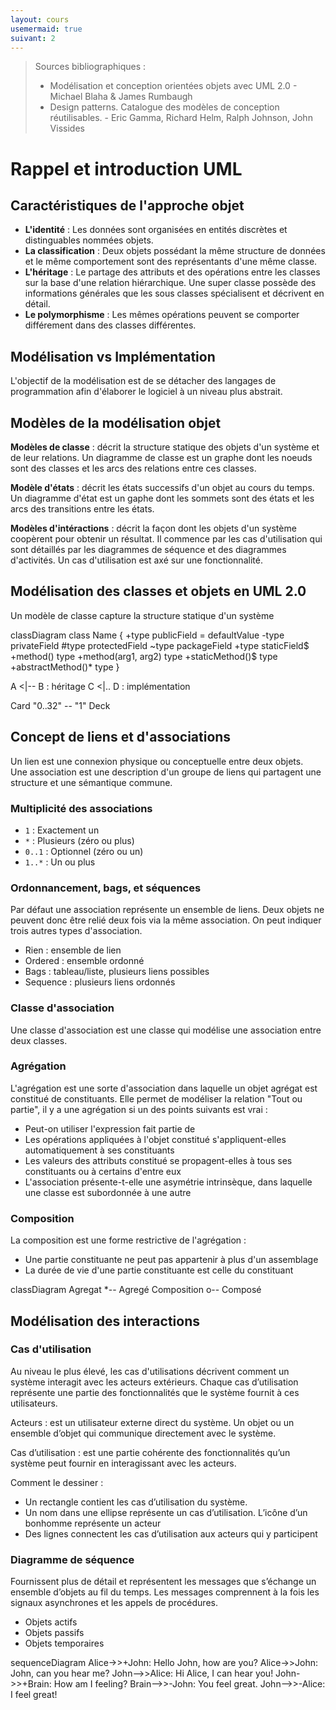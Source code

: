 ```yaml
---
layout: cours
usemermaid: true
suivant: 2
---
```


<!--
https://mermaid-js.github.io/mermaid/#/classDiagram?id=syntax
-->

> Sources bibliographiques :
> - Modélisation et conception orientées objets avec UML 2.0 - Michael Blaha & James Rumbaugh
> - Design patterns. Catalogue des modèles de conception réutilisables. - Eric Gamma, Richard Helm, Ralph Johnson, John Vissides

# Rappel et introduction UML

## Caractéristiques de l'approche objet

- **L'identité** : Les données sont organisées en entités discrètes et distinguables nommées objets.
- **La classification** : Deux objets possédant la même structure de données et le même comportement sont des représentants d'une même classe.
- **L'héritage** : Le partage des attributs et des opérations entre les classes sur la base d'une relation hiérarchique. Une super classe possède des informations générales que les sous classes spécialisent et décrivent en détail.
- **Le polymorphisme** : Les mêmes opérations peuvent se comporter différement dans des classes différentes.

## Modélisation vs Implémentation

L'objectif de la modélisation est de se détacher des langages de programmation afin d'élaborer le logiciel à un niveau plus abstrait.

## Modèles de la modélisation objet

**Modèles de classe** : décrit la structure statique des objets d'un système et de leur relations. Un diagramme de classe est un graphe dont les noeuds sont des classes et les arcs des relations entre ces classes.

**Modèle d'états** : décrit les états successifs d'un objet au cours du temps. Un diagramme d'état est un gaphe dont les sommets sont des états et les arcs des transitions entre les états.

**Modèles d'intéractions** : décrit la façon dont les objets d'un système coopèrent pour obtenir un résultat. Il commence par les cas d'utilisation qui sont détaillés par les diagrammes de séquence et des diagrammes d'activités. Un cas d'utilisation est axé sur une fonctionnalité.

## Modélisation des classes et objets en UML 2.0

Un modèle de classe capture la structure statique d'un système

<div class="mermaid">
classDiagram
class Name {
	+type publicField = defaultValue
	-type privateField
	#type protectedField
	~type packageField
	+type staticField$
	+method() type
	+method(arg1, arg2) type
	+staticMethod()$ type
	+abstractMethod()* type
}

A <|-- B : héritage
C <|.. D : implémentation

Card "0..32" -- "1" Deck
</div>

## Concept de liens et d'associations

Un lien est une connexion physique ou conceptuelle entre deux objets.  
Une association est une description d'un groupe de liens qui partagent une structure et une sémantique commune.

### Multiplicité des associations

- `1` : Exactement un
- `*` : Plusieurs (zéro ou plus)
- `0..1` : Optionnel (zéro ou un)
- `1..*` : Un ou plus

### Ordonnancement, bags, et séquences

Par défaut une association représente un ensemble de liens. Deux objets ne peuvent donc être relié deux fois via la même association. On peut indiquer trois autres types d'association.

- Rien : ensemble de lien
- Ordered : ensemble ordonné
- Bags : tableau/liste, plusieurs liens possibles
- Sequence : plusieurs liens ordonnés

### Classe d'association

Une classe d'association est une classe qui modélise une association entre deux classes.

### Agrégation

L'agrégation est une sorte d'association dans laquelle un objet agrégat est constitué de constituants. Elle permet de modéliser la relation "Tout ou partie", il y a une agrégation si un des points suivants est vrai :
- Peut-on utiliser l'expression fait partie de
- Les opérations appliquées à l'objet constitué s'appliquent-elles automatiquement à ses constituants
- Les valeurs des attributs constitué se propagent-elles à tous ses constituants ou à certains d'entre eux
- L'association présente-t-elle une asymétrie intrinsèque, dans laquelle une classe est subordonnée à une autre

### Composition

La composition est une forme restrictive de l'agrégation :
- Une partie constituante ne peut pas appartenir à plus d'un assemblage
- La durée de vie d'une partie constituante est celle du constituant

<div class="mermaid">
classDiagram
Agregat *-- Agregé
Composition o-- Composé
</div>

## Modélisation des interactions

### Cas d'utilisation

Au niveau le plus élevé, les cas d'utilisations décrivent comment un système interagit avec les acteurs extérieurs. Chaque cas d’utilisation représente une partie des fonctionnalités que le système fournit à ces utilisateurs.

Acteurs : est un utilisateur externe direct du système. Un objet ou un ensemble d’objet qui communique directement avec le système.

Cas d’utilisation : est une partie cohérente des fonctionnalités qu’un système peut fournir en interagissant avec les acteurs.

Comment le dessiner :
- Un rectangle contient les cas d’utilisation du système.
- Un nom dans une ellipse représente un cas d’utilisation. L’icône d’un bonhomme représente un acteur
- Des lignes connectent les cas d’utilisation aux acteurs qui y participent

### Diagramme de séquence

Fournissent plus de détail et représentent les messages que s’échange un ensemble d’objets au fil du temps. Les messages comprennent à la fois les signaux asynchrones et les appels de procédures.
- Objets actifs  
- Objets passifs  
- Objets temporaires

<div class="mermaid">
sequenceDiagram
	Alice->>+John: Hello John, how are you?
	Alice->>John: John, can you hear me?
	John-->>Alice: Hi Alice, I can hear you!
	John->>+Brain: How am I feeling?
	Brain-->>-John: You feel great.
	John-->>-Alice: I feel great!
</div>
